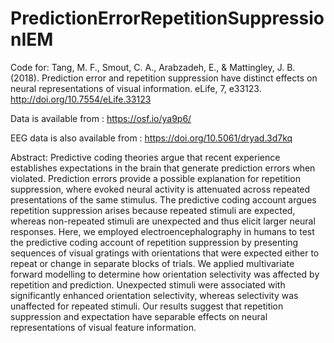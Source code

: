 # PredictionErrorRepetitionSuppressionIEM

Code for: Tang, M. F., Smout, C. A., Arabzadeh, E., &amp; Mattingley, J. B. (2018). Prediction error and repetition suppression have distinct effects on neural representations of visual information. eLife, 7, e33123. http://doi.org/10.7554/eLife.33123

Data is available from : https://osf.io/ya9p6/

EEG data is also available from : https://doi.org/10.5061/dryad.3d7kq

Abstract: Predictive coding theories argue that recent experience establishes expectations in the brain that generate prediction errors when violated. Prediction errors provide a possible explanation for repetition suppression, where evoked neural activity is attenuated across repeated presentations of the same stimulus. The predictive coding account argues repetition suppression arises because repeated stimuli are expected, whereas non-repeated stimuli are unexpected and thus elicit larger neural responses. Here, we employed electroencephalography in humans to test the predictive coding account of repetition suppression by presenting sequences of visual gratings with orientations that were expected either to repeat or change in separate blocks of trials. We applied multivariate forward modelling to determine how orientation selectivity was affected by repetition and prediction. Unexpected stimuli were associated with significantly enhanced orientation selectivity, whereas selectivity was unaffected for repeated stimuli. Our results suggest that repetition suppression and expectation have separable effects on neural representations of visual feature information. 
